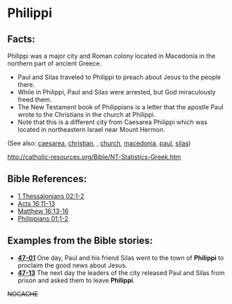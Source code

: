 # Philippi #

## Facts: ##

Philippi was a major city and Roman colony located in Macedonia in the northern part of ancient Greece.

 * Paul and Silas traveled to Philippi to preach about Jesus to the people there.
 * While in Philippi, Paul and Silas were arrested, but God miraculously freed them.
 * The New Testament book of Philippians is a letter that the apostle Paul wrote to the Christians in the church at Philippi.
 * Note that this is a different city from Caesarea Philippi which was located in northeastern Israel near Mount Hermon.
 
(See also: [caesarea](../other/caesarea.md), [christian](../kt/christian.md), , [church](../kt/church.md), [macedonia](../other/macedonia.md), [paul](../other/paul.md), [silas](../other/silas.md))

http://catholic-resources.org/Bible/NT-Statistics-Greek.htm

## Bible References: ##

* [1 Thessalonians 02:1-2](https://door43.org/en/bible/notes/1th/02/01)
* [Acts 16:11-13](https://door43.org/en/bible/notes/act/16/11)
* [Matthew 16:13-16](https://door43.org/en/bible/notes/mat/16/13)
* [Philippians 01:1-2](https://door43.org/en/bible/notes/php/01/01)

## Examples from the Bible stories: ##

 * __[47-01](https://door43.org/en/obs/notes/frames/47-01)__ One day, Paul and his friend Silas went to the town of __Philippi__ to proclaim the good news about Jesus. 
 * __[47-13](https://door43.org/en/obs/notes/frames/47-13)__ The next day the leaders of the city released Paul and Silas from prison and asked them to leave __Philippi__. 



~~NOCACHE~~